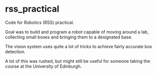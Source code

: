 rss_practical
=============

Code for Robotics (RSS) practical.

Goal was to build and program a robot capable of moving around a lab, 
collecting small boxes and bringing them to a designated base.

The vision system uses quite a lot of tricks to achieve fairly accurate box detection.

A lot of this was rushed, but might still be useful for someone taking the 
course at the University of Edinburgh.
